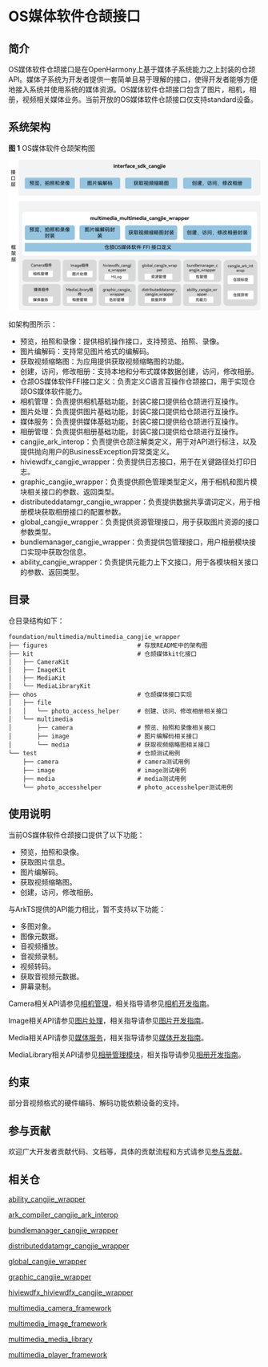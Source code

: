 # OS媒体软件仓颉接口

## 简介

OS媒体软件仓颉接口是在OpenHarmony上基于媒体子系统能力之上封装的仓颉API。媒体子系统为开发者提供一套简单且易于理解的接口，使得开发者能够方便地接入系统并使用系统的媒体资源。OS媒体软件仓颉接口包含了图片，相机，相册，视频相关媒体业务。当前开放的OS媒体软件仓颉接口仅支持standard设备。

## 系统架构

**图 1** OS媒体软件仓颉架构图

![OS媒体软件仓颉架构图](figures/multimedia_cangjie_wrapper_architecture.png)

如架构图所示：

- 预览，拍照和录像：提供相机操作接口，支持预览、拍照、录像。
- 图片编解码：支持常见图片格式的编解码。
- 获取视频缩略图：为应用提供获取视频缩略图的功能。
- 创建，访问，修改相册：支持本地和分布式媒体数据创建，访问，修改相册。
- 仓颉OS媒体软件FFI接口定义：负责定义C语言互操作仓颉接口，用于实现仓颉OS媒体软件能力。
- 相机管理：负责提供相机基础功能，封装C接口提供给仓颉进行互操作。
- 图片处理：负责提供图片基础功能，封装C接口提供给仓颉进行互操作。
- 媒体服务：负责提供媒体基础功能，封装C接口提供给仓颉进行互操作。
- 相册管理：负责提供相册基础功能，封装C接口提供给仓颉进行互操作。
- cangjie_ark_interop：负责提供仓颉注解类定义，用于对API进行标注，以及提供抛向用户的BusinessException异常类定义。
- hiviewdfx_cangjie_wrapper：负责提供日志接口，用于在关键路径处打印日志。
- graphic_cangjie_wrapper：负责提供颜色管理类型定义，用于相机和图片模块相关接口的参数、返回类型。
- distributeddatamgr_cangjie_wrapper：负责提供数据共享谓词定义，用于相册模块获取相册接口的配置参数。
- global_cangjie_wrapper：负责提供资源管理接口，用于获取图片资源的接口参数类型。
- bundlemanager_cangjie_wrapper：负责提供包管理接口，用户相册模块接口实现中获取包信息。
- ability_cangjie_wrapper：负责提供元能力上下文接口，用于各模块相关接口的参数、返回类型。

## 目录

仓目录结构如下：

```
foundation/multimedia/multimedia_cangjie_wrapper
├── figures                         # 存放README中的架构图
├── kit                             # 仓颉媒体kit化接口
│   ├── CameraKit
│   ├── ImageKit
│   ├── MediaKit
│   └── MediaLibraryKit
├── ohos                            # 仓颉媒体接口实现
│   ├── file
│   │   └── photo_access_helper     # 创建、访问、修改相册相关接口
│   └── multimedia
│       ├── camera                  # 预览、拍照和录像相关接口
│       ├── image                   # 图片编解码相关接口
│       └── media                   # 获取视频缩略图相关接口
└── test                            # 仓颉测试用例
    ├── camera                      # camera测试用例
    ├── image                       # image测试用例
    ├── media                       # media测试用例
    └── photo_accesshelper          # photo_accesshelper测试用例
```

## 使用说明

当前OS媒体软件仓颉接口提供了以下功能：

- 预览，拍照和录像。
- 获取图片信息。
- 图片编解码。
- 获取视频缩略图。
- 创建，访问，修改相册。

与ArkTS提供的API能力相比，暂不支持以下功能：

- 多图对象。
- 图像元数据。
- 音视频播放。
- 音视频录制。
- 视频转码。
- 获取音视频元数据。
- 屏幕录制。

Camera相关API请参见[相机管理](https://gitcode.com/openharmony-sig/arkcompiler_cangjie_ark_interop/blob/master/doc/API_Reference/source_zh_cn/apis/CameraKit/cj-apis-multimedia-camera.md)，相关指导请参见[相机开发指南](https://gitcode.com/openharmony-sig/arkcompiler_cangjie_ark_interop/blob/master/doc/Dev_Guide/source_zh_cn/media/camera/cj-camera-preparation.md)。

Image相关API请参见[图片处理](https://gitcode.com/openharmony-sig/arkcompiler_cangjie_ark_interop/blob/master/doc/API_Reference/source_zh_cn/apis/ImageKit/cj-apis-image.md)，相关指导请参见[图片开发指南](https://gitcode.com/openharmony-sig/arkcompiler_cangjie_ark_interop/blob/master/doc/Dev_Guide/source_zh_cn/media/image/cj-image-overview.md)。

Media相关API请参见[媒体服务](https://gitcode.com/openharmony-sig/arkcompiler_cangjie_ark_interop/blob/master/doc/API_Reference/source_zh_cn/apis/MediaKit/cj-apis-multimedia_media.md)，相关指导请参见[媒体开发指南](https://gitcode.com/openharmony-sig/arkcompiler_cangjie_ark_interop/blob/master/doc/Dev_Guide/source_zh_cn/media/media/cj-media-kit-intro.md)。

MediaLibrary相关API请参见[相册管理模块](https://gitcode.com/openharmony-sig/arkcompiler_cangjie_ark_interop/blob/master/doc/API_Reference/source_zh_cn/apis/MediaLibraryKit/cj-apis-multimedia-photo_accesshelper.md)，相关指导请参见[相册开发指南](https://gitcode.com/openharmony-sig/arkcompiler_cangjie_ark_interop/blob/master/doc/Dev_Guide/source_zh_cn/media/medialibrary/cj-photoAccessHelper-systemAlbum-guidelines.md)。

## 约束

部分音视频格式的硬件编码、解码功能依赖设备的支持。

## 参与贡献

欢迎广大开发者贡献代码、文档等，具体的贡献流程和方式请参见[参与贡献](https://gitcode.com/openharmony/docs/blob/master/zh-cn/contribute/%E5%8F%82%E4%B8%8E%E8%B4%A1%E7%8C%AE.md)。

## 相关仓

[ability_cangjie_wrapper](https://gitcode.com/openharmony-sig/ability_ability_cangjie_wrapper)

[ark_compiler_cangjie_ark_interop](https://gitcode.com/openharmony-sig/arkcompiler_cangjie_ark_interop)

[bundlemanager_cangjie_wrapper](https://gitcode.com/openharmony-sig/bundlemanager_bundlemanager_cangjie_wrapper)

[distributeddatamgr_cangjie_wrapper](https://gitcode.com/openharmony-sig/distributeddatamgr_distributeddatamgr_cangjie_wrapper)

[global_cangjie_wrapper](https://gitcode.com/openharmony-sig/global_global_cangjie_wrapper)

[graphic_cangjie_wrapper](https://gitcode.com/openharmony-sig/graphic_graphic_cangjie_wrapper)

[hiviewdfx_hiviewdfx_cangjie_wrapper](https://gitcode.com/openharmony-sig/hiviewdfx_hiviewdfx_cangjie_wrapper)

[multimedia_camera_framework](https://gitcode.com/openharmony/multimedia_camera_framework)

[multimedia_image_framework](https://gitcode.com/openharmony/multimedia_image_framework)

[multimedia_media_library](https://gitcode.com/openharmony/multimedia_media_library)

[multimedia_player_framework](https://gitcode.com/openharmony/multimedia_player_framework)
